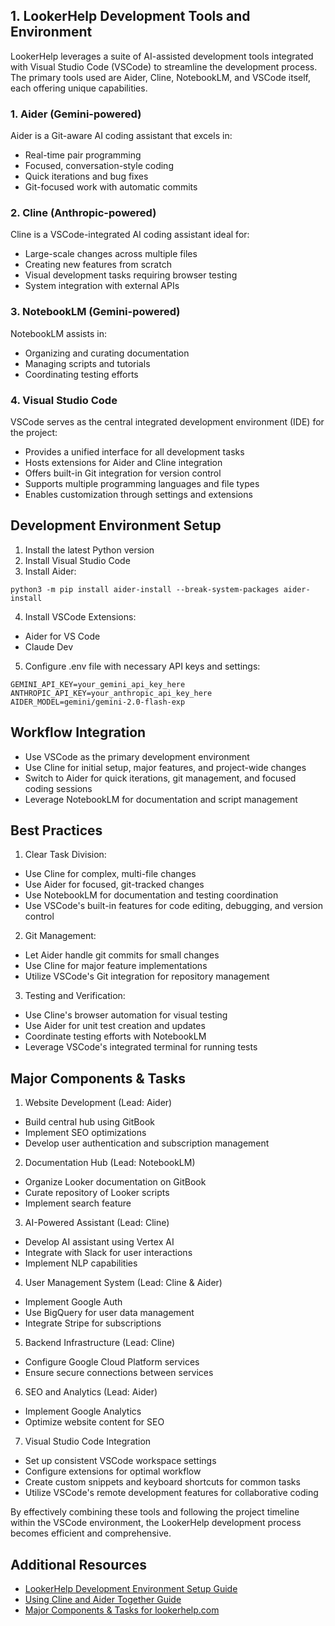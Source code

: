 ## 1. LookerHelp Development Tools and Environment

LookerHelp leverages a suite of AI-assisted development tools integrated with Visual Studio Code (VSCode) to streamline the development process. The primary tools used are Aider, Cline, NotebookLM, and VSCode itself, each offering unique capabilities.

### 1. Aider (Gemini-powered)
Aider is a Git-aware AI coding assistant that excels in:
- Real-time pair programming
- Focused, conversation-style coding
- Quick iterations and bug fixes
- Git-focused work with automatic commits

### 2. Cline (Anthropic-powered)
Cline is a VSCode-integrated AI coding assistant ideal for:
- Large-scale changes across multiple files
- Creating new features from scratch
- Visual development tasks requiring browser testing
- System integration with external APIs

### 3. NotebookLM (Gemini-powered)
NotebookLM assists in:
- Organizing and curating documentation
- Managing scripts and tutorials
- Coordinating testing efforts

### 4. Visual Studio Code
VSCode serves as the central integrated development environment (IDE) for the project:
- Provides a unified interface for all development tasks
- Hosts extensions for Aider and Cline integration
- Offers built-in Git integration for version control
- Supports multiple programming languages and file types
- Enables customization through settings and extensions

## Development Environment Setup

1. Install the latest Python version
2. Install Visual Studio Code
3. Install Aider:

```
python3 -m pip install aider-install --break-system-packages aider-install
```
4. Install VSCode Extensions:
- Aider for VS Code
- Claude Dev

5. Configure .env file with necessary API keys and settings:
```
GEMINI_API_KEY=your_gemini_api_key_here 
ANTHROPIC_API_KEY=your_anthropic_api_key_here 
AIDER_MODEL=gemini/gemini-2.0-flash-exp
```

## Workflow Integration

- Use VSCode as the primary development environment
- Use Cline for initial setup, major features, and project-wide changes
- Switch to Aider for quick iterations, git management, and focused coding sessions
- Leverage NotebookLM for documentation and script management

## Best Practices

1. Clear Task Division:
- Use Cline for complex, multi-file changes
- Use Aider for focused, git-tracked changes
- Use NotebookLM for documentation and testing coordination
- Use VSCode's built-in features for code editing, debugging, and version control

2. Git Management:
- Let Aider handle git commits for small changes
- Use Cline for major feature implementations
- Utilize VSCode's Git integration for repository management

3. Testing and Verification:
- Use Cline's browser automation for visual testing
- Use Aider for unit test creation and updates
- Coordinate testing efforts with NotebookLM
- Leverage VSCode's integrated terminal for running tests

## Major Components & Tasks

1. Website Development (Lead: Aider)
- Build central hub using GitBook
- Implement SEO optimizations
- Develop user authentication and subscription management

2. Documentation Hub (Lead: NotebookLM)
- Organize Looker documentation on GitBook
- Curate repository of Looker scripts
- Implement search feature

3. AI-Powered Assistant (Lead: Cline)
- Develop AI assistant using Vertex AI
- Integrate with Slack for user interactions
- Implement NLP capabilities

4. User Management System (Lead: Cline & Aider)
- Implement Google Auth
- Use BigQuery for user data management
- Integrate Stripe for subscriptions

5. Backend Infrastructure (Lead: Cline)
- Configure Google Cloud Platform services
- Ensure secure connections between services

6. SEO and Analytics (Lead: Aider)
- Implement Google Analytics
- Optimize website content for SEO

7. Visual Studio Code Integration
- Set up consistent VSCode workspace settings
- Configure extensions for optimal workflow
- Create custom snippets and keyboard shortcuts for common tasks
- Utilize VSCode's remote development features for collaborative coding

By effectively combining these tools and following the project timeline within the VSCode environment, the LookerHelp development process becomes efficient and comprehensive.

## Additional Resources

- [LookerHelp Development Environment Setup Guide](path/to/LookerHelp_Dev_Env_Setup.md)
- [Using Cline and Aider Together Guide](path/to/cline_aider_guide.md)
- [Major Components & Tasks for lookerhelp.com](path/to/Major_Components_Tasks_lookerhelp.md)
